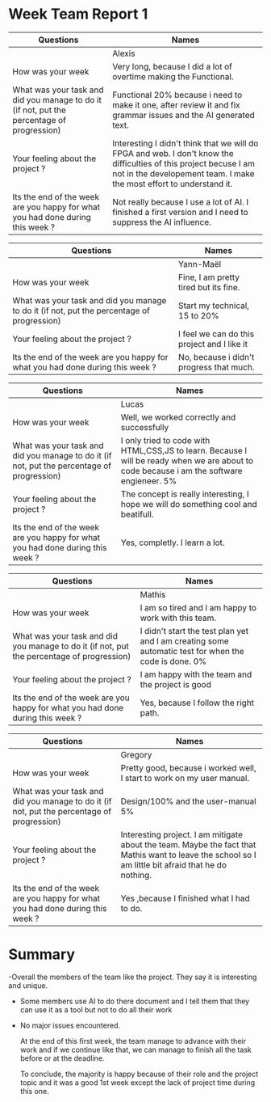 # Week Team Report 1

| Questions                                                                                  | Names                                                                                                                                                                                     |
| ------------------------------------------------------------------------------------------ | ----------------------------------------------------------------------------------------------------------------------------------------------------------------------------------------- |
|                                                                                            | Alexis                                                                                                                                                                                    |
| How was your week                                                                          | Very long, because I did a lot of overtime making the Functional.                                                                                                                            |
| What was your task and did you manage to do it (if not, put the percentage of progression) | Functional 20% because i need to make it one, after review it and fix grammar issues and the AI generated text.                                                                     |
| Your feeling about the project ?                                                           | Interesting I didn't think that we will do FPGA and web. I don't know the difficulties of this project becuse I am not in the developement team. I make the most effort to understand it. |
| Its the end of the week are you happy for what you had done during this week ?             | Not really because I use a lot of AI. I finished a first version and I need to suppress  the AI influence.                                                                          |




| Questions                                                                                  | Names                                       |
| ------------------------------------------------------------------------------------------ | ------------------------------------------- |
|                                                                                            | Yann-Maël                                   |
| How was your week                                                                          | Fine, I am pretty tired but its fine.       |
| What was your task and did you manage to do it (if not, put the percentage of progression) | Start my technical, 15 to 20%               |
| Your feeling about the project ?                                                           | I feel we can do this project and I like it |
| Its the end of the week are you happy for what you had done during this week ?             | No, because i didn't progress that much.    |


| Questions                                                                                  | Names                                                                                                            |
| ------------------------------------------------------------------------------------------ | ---------------------------------------------------------------------------------------------------------------- |
|                                                                                            | Lucas                                                                                                            |
| How was your week                                                                          | Well, we worked correctly and successfully                                                                          |
| What was your task and did you manage to do it (if not, put the percentage of progression) | I only tried to code with HTML,CSS,JS to learn. Because I will be ready when we are about to code because i am the software engieneer. 5% |
| Your feeling about the project ?                                                           | The concept is really interesting, I hope we will do something cool and beatifull.                               |
| Its the end of the week are you happy for what you had done during this week ?             | Yes, completly. I learn a lot.                                                                                                  |

| Questions                                                                                  | Names                                                                                                       |
| ------------------------------------------------------------------------------------------ | ----------------------------------------------------------------------------------------------------------- |
|                                                                                            | Mathis                                                                                                      |
| How was your week                                                                          | I am so tired and I am happy to work with this team.                |
| What was your task and did you manage to do it (if not, put the percentage of progression) | I didn't start the test plan yet and I am creating some automatic test for when the code is done. 0% |
| Your feeling about the project ?                                                           | I am happy with the team and the project is good                                                            |
| Its the end of the week are you happy for what you had done during this week ?             | Yes, because I follow the right path.                                                                    |

| Questions                                                                                  | Names                                                                                                                                                 |
| ------------------------------------------------------------------------------------------ | ----------------------------------------------------------------------------------------------------------------------------------------------------- |
|                                                                                            | Gregory                                                                                                                                               |
| How was your week                                                                          | Pretty good, because i worked well, I start to work on my user manual.                                                                                |
| What was your task and did you manage to do it (if not, put the percentage of progression) | Design/100% and the user-manual 5%                                                                                                                    |
| Your feeling about the project ?                                                           | Interesting project. I am mitigate about the team. Maybe the fact that Mathis want to leave the school so I am little bit afraid that he do nothing. |
| Its the end of the week are you happy for what you had done during this week ?             | Yes ,because I finished what I had to do.                                                                                                           |

# Summary

-Overall the members of the team like the project. They say it is interesting and unique.
- Some members use AI to do there document and I tell them that they can use it as a tool but not to do all their work
- No major issues encountered.
  
  At the end of this first week, the team manage to advance with their work and if we continue like that, we can manage to finish all the task before or at the deadline.
  
  To conclude, the majority is happy because of their role and the project topic and it was a good 1st week except the lack of project time during this one.